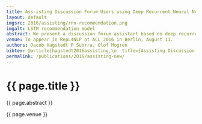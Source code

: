 ```yaml
---
title: Ass-isting Discussion Forum Users using Deep Recurrent Neural Networks
layout: default
imgsrc: 2016/assisting/rnn-recommendation.png
imgalt: LSTM recommendation model
abstract: We present a discussion forum assistant based on deep recurrent neural networks (RNNs). The assistant is trained to perform three different tasks when faced with a question from a user. Firstly, to recommend related posts. Secondly, to recommend other users that might be able to help. Thirdly, it recommends other channels in the forum where people may discuss related topics. Our recurrent forum assistant is evaluated experimentally by prediction accuracy for the end--to--end trainable parts, as well as by performing an end-user study. We conclude that the model generalizes well, and is helpful for the users.
venue: To appear in RepL4NLP at ACL 2016 in Berlin, August 11.
authors: Jacob Hagstedt P Suorra, Olof Mogren
bibtex: @article{hagstedt2016assisting,\n  title={Assisting Discussion Forum Users using Deep Recurrent Neural Networks},\n  author={Hagstedt P Suorra, Jacob and Mogren, Olof},\n  journal={Representation Learning for NLP RepL4NLP at ACL 2016},\n  year={2016},\n  publisher={null}\n}\n
permalink: /publications/2016/assisting-new/
---
```


# {{ page.title }}

{{ page.abstract }}

{{ page.venue }}

